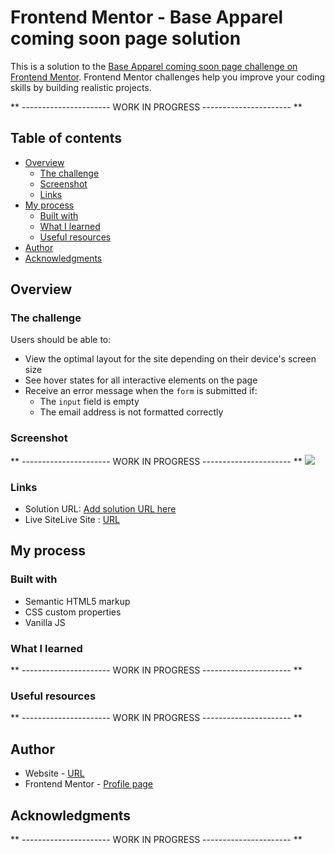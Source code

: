 # Frontend Mentor - Base Apparel coming soon page solution

This is a solution to the [Base Apparel coming soon page challenge on Frontend Mentor](https://www.frontendmentor.io/challenges/base-apparel-coming-soon-page-5d46b47f8db8a7063f9331a0). Frontend Mentor challenges help you improve your coding skills by building realistic projects. 

** ---------------------- WORK IN PROGRESS ---------------------- ** 

## Table of contents

- [Overview](#overview)
  - [The challenge](#the-challenge)
  - [Screenshot](#screenshot)
  - [Links](#links)
- [My process](#my-process)
  - [Built with](#built-with)
  - [What I learned](#what-i-learned)
  - [Useful resources](#useful-resources)
- [Author](#author)
- [Acknowledgments](#acknowledgments)

## Overview

### The challenge

Users should be able to:

- View the optimal layout for the site depending on their device's screen size
- See hover states for all interactive elements on the page
- Receive an error message when the `form` is submitted if:
  - The `input` field is empty
  - The email address is not formatted correctly

### Screenshot
** ---------------------- WORK IN PROGRESS ---------------------- ** 
![](./screenshot.jpg)

### Links

- Solution URL: [Add solution URL here](https://your-solution-url.com)
- Live SiteLive Site : [URL](https://beubrunner.github.io/FrontendMentor-qrCodeComponent/)

## My process

### Built with

- Semantic HTML5 markup
- CSS custom properties
- Vanilla JS

### What I learned
** ---------------------- WORK IN PROGRESS ---------------------- ** 


### Useful resources
** ---------------------- WORK IN PROGRESS ---------------------- ** 


## Author

- Website - [URL]()
- Frontend Mentor - [Profile page ](https://www.frontendmentor.io/profile/BeubRunner)

## Acknowledgments
** ---------------------- WORK IN PROGRESS ---------------------- ** 


